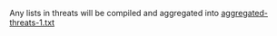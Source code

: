 Any lists in threats will be compiled and aggregated into [aggregated-threats-1.txt](https://github.com/SystemJargon/blocklists/blob/main/lists/threats/aggregated-threats-1.txt)